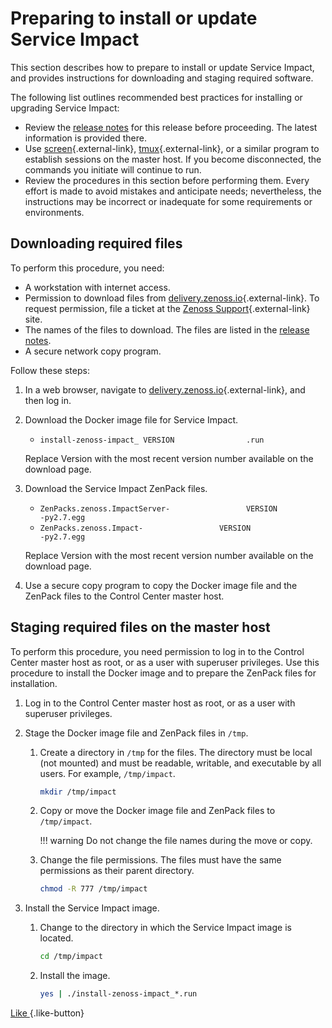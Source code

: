 # Preparing to install or update Service Impact

This section describes how to prepare to install or update Service Impact, and provides instructions for downloading
and staging required software.

The following list outlines recommended best practices for installing or
upgrading Service Impact:

-   Review the [release notes](/not-migrated.html) for
    this release before proceeding. The latest information is provided
    there.
-   Use [screen](https://linux.die.net/man/1/screen){.external-link},
    [tmux](https://linux.die.net/man/1/tmux){.external-link}, or a
    similar program to establish sessions on the master host. If you
    become disconnected, the commands you initiate will continue to run.
-   Review the procedures in this section before performing them. Every
    effort is made to avoid mistakes and anticipate needs; nevertheless,
    the instructions may be incorrect or inadequate for some
    requirements or environments.

## Downloading required files

To perform this procedure, you need:

-   A workstation with internet access.
-   Permission to download files from
    [delivery.zenoss.io](https://delivery.zenoss.io){.external-link}.
    To request permission, file a ticket at the [Zenoss Support](https://support.zenoss.com/){.external-link} site.
-   The names of the files to download. The files are listed in the
    [release notes](/not-migrated.html).
-   A secure network copy program.

Follow these steps:

1.  In a web browser, navigate to
    [delivery.zenoss.io](https://delivery.zenoss.io){.external-link},
    and then log in.
2.  Download the Docker image file for Service Impact.
    -   `install-zenoss-impact_ VERSION                .run`

    Replace Version with the most recent version number available on the
    download page.
3.  Download the Service Impact ZenPack files.
    -   `ZenPacks.zenoss.ImpactServer-                 VERSION                -py2.7.egg`
    -   `ZenPacks.zenoss.Impact-                 VERSION                -py2.7.egg`

    Replace Version with the most recent version number available on the
    download page.
4.  Use a secure copy program to copy the Docker image file and the
    ZenPack files to the Control Center master host.

## Staging required files on the master host

To perform this procedure, you need permission to log in to the Control
Center master host as root, or as a user with superuser privileges.
Use this procedure to install the Docker image and to prepare the
ZenPack files for installation.

1.  Log in to the Control Center master host as root, or as a user with
    superuser privileges.
2.  Stage the Docker image file and ZenPack files in `/tmp`.
    1.  Create a directory in `/tmp` for the files. The
        directory must be local (not mounted) and must be readable,
        writable, and executable by all users. For example,
        `/tmp/impact`.

        ```sh
        mkdir /tmp/impact
        ```

    2.  Copy or move the Docker image file and ZenPack files to
        `/tmp/impact`.

        !!! warning
            Do not change the file names during the move or copy.

    3.  Change the file permissions. The files must have the same
        permissions as their parent directory.

        ```sh
        chmod -R 777 /tmp/impact
        ```

3.  Install the Service Impact image.
    1.  Change to the directory in which the Service Impact image is
        located.

        ```sh
        cd /tmp/impact
        ```

    2.  Install the image.

        ```sh
        yes | ./install-zenoss-impact_*.run
        ```

[ Like ](/not-migrated.html){.like-button}


